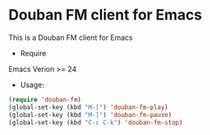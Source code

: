# Douban FM client for Emacs

This is a Douban FM client for Emacs

* Require

Emacs Verion >= 24

* Usage:

```lisp
(require 'douban-fm)
(global-set-key (kbd "M-[") 'douban-fm-play)
(global-set-key (kbd "M-]") 'douban-fm-pause)
(global-set-key (kbd "C-c C-k") 'douban-fm-stop)
```
